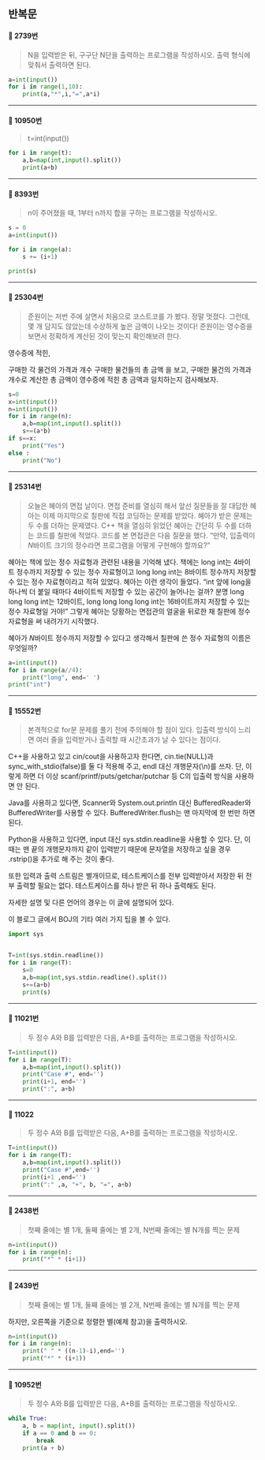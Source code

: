 ## 반복문

#### 📌 2739번
>N을 입력받은 뒤, 구구단 N단을 출력하는 프로그램을 작성하시오. 출력 형식에 맞춰서 출력하면 된다.

```python
a=int(input())
for i in range(1,10):
    print(a,"*",i,"=",a*i)
```


---


#### 📌  10950번
>t=int(input())

```python
for i in range(t):
    a,b=map(int,input().split())
    print(a+b)
```


---


#### 📌  8393번
>n이 주어졌을 때, 1부터 n까지 합을 구하는 프로그램을 작성하시오.

```python
s = 0
a=int(input())

for i in range(a):
    s += (i+1)

print(s)
```


---


#### 📌  25304번
>준원이는 저번 주에 살면서 처음으로 코스트코를 가 봤다. 정말 멋졌다. 그런데, 몇 개 담지도 않았는데 수상하게 높은 금액이 나오는 것이다! 준원이는 영수증을 보면서 정확하게 계산된 것이 맞는지 확인해보려 한다.

영수증에 적힌,

구매한 각 물건의 가격과 개수
구매한 물건들의 총 금액
을 보고, 구매한 물건의 가격과 개수로 계산한 총 금액이 영수증에 적힌 총 금액과 일치하는지 검사해보자.

```python
s=0
x=int(input())
n=int(input())
for i in range(n):
    a,b=map(int,input().split())
    s+=(a*b)
if s==x:
    print("Yes")
else :
    print("No")
```


---


#### 📌  25314번
>오늘은 혜아의 면접 날이다. 면접 준비를 열심히 해서 앞선 질문들을 잘 대답한 혜아는 이제 마지막으로 칠판에 직접 코딩하는 문제를 받았다. 혜아가 받은 문제는 두 수를 더하는 문제였다. C++ 책을 열심히 읽었던 혜아는 간단히 두 수를 더하는 코드를 칠판에 적었다. 코드를 본 면접관은 다음 질문을 했다. “만약, 입출력이 
$N$바이트 크기의 정수라면 프로그램을 어떻게 구현해야 할까요?”

혜아는 책에 있는 정수 자료형과 관련된 내용을 기억해 냈다. 책에는 long int는 
$4$바이트 정수까지 저장할 수 있는 정수 자료형이고 long long int는 
$8$바이트 정수까지 저장할 수 있는 정수 자료형이라고 적혀 있었다. 혜아는 이런 생각이 들었다. “int 앞에 long을 하나씩 더 붙일 때마다 
$4$바이트씩 저장할 수 있는 공간이 늘어나는 걸까? 분명 long long long int는 
$12$바이트, long long long long int는 
$16$바이트까지 저장할 수 있는 정수 자료형일 거야!” 그렇게 혜아는 당황하는 면접관의 얼굴을 뒤로한 채 칠판에 정수 자료형을 써 내려가기 시작했다.

혜아가 
$N$바이트 정수까지 저장할 수 있다고 생각해서 칠판에 쓴 정수 자료형의 이름은 무엇일까?

```python
a=int(input())
for i in range(a//4):
    print("long", end=' ')
print("int")
```


---


#### 📌  15552번
>본격적으로 for문 문제를 풀기 전에 주의해야 할 점이 있다. 입출력 방식이 느리면 여러 줄을 입력받거나 출력할 때 시간초과가 날 수 있다는 점이다.

C++을 사용하고 있고 cin/cout을 사용하고자 한다면, cin.tie(NULL)과 sync_with_stdio(false)를 둘 다 적용해 주고, endl 대신 개행문자(\n)를 쓰자. 단, 이렇게 하면 더 이상 scanf/printf/puts/getchar/putchar 등 C의 입출력 방식을 사용하면 안 된다.

Java를 사용하고 있다면, Scanner와 System.out.println 대신 BufferedReader와 BufferedWriter를 사용할 수 있다. BufferedWriter.flush는 맨 마지막에 한 번만 하면 된다.

Python을 사용하고 있다면, input 대신 sys.stdin.readline을 사용할 수 있다. 단, 이때는 맨 끝의 개행문자까지 같이 입력받기 때문에 문자열을 저장하고 싶을 경우 .rstrip()을 추가로 해 주는 것이 좋다.

또한 입력과 출력 스트림은 별개이므로, 테스트케이스를 전부 입력받아서 저장한 뒤 전부 출력할 필요는 없다. 테스트케이스를 하나 받은 뒤 하나 출력해도 된다.

자세한 설명 및 다른 언어의 경우는 이 글에 설명되어 있다.

이 블로그 글에서 BOJ의 기타 여러 가지 팁을 볼 수 있다.

```python
import sys


T=int(sys.stdin.readline())
for i in range(T):
    s=0
    a,b=map(int,sys.stdin.readline().split())
    s+=(a+b)
    print(s)
```


---


#### 📌  11021번
>두 정수 A와 B를 입력받은 다음, A+B를 출력하는 프로그램을 작성하시오.

```python
T=int(input())
for i in range(T):
    a,b=map(int,input().split())
    print("Case #", end='')
    print(i+1, end='')
    print(":", a+b)
```


---


#### 📌  11022
>두 정수 A와 B를 입력받은 다음, A+B를 출력하는 프로그램을 작성하시오.

```python
T=int(input())
for i in range(T):
    a,b=map(int,input().split())
    print("Case #",end='')
    print(i+1 ,end='')
    print(":" ,a, "+", b, "=", a+b)
```


---


#### 📌  2438번
>첫째 줄에는 별 1개, 둘째 줄에는 별 2개, N번째 줄에는 별 N개를 찍는 문제

```python
n=int(input())
for i in range(n):
    print("*" * (i+1))
```


---


#### 📌  2439번
>첫째 줄에는 별 1개, 둘째 줄에는 별 2개, N번째 줄에는 별 N개를 찍는 문제

하지만, 오른쪽을 기준으로 정렬한 별(예제 참고)을 출력하시오.

```python
n=int(input())
for i in range(n):
    print(" " * ((n-1)-i),end='')
    print("*" * (i+1))
```


---


#### 📌  10952번
>두 정수 A와 B를 입력받은 다음, A+B를 출력하는 프로그램을 작성하시오.

```python
while True:
    a, b = map(int, input().split())
    if a == 0 and b == 0:
        break
    print(a + b)
```
